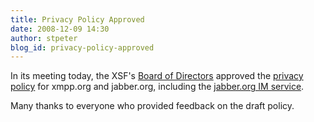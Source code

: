 ```yaml
---
title: Privacy Policy Approved
date: 2008-12-09 14:30
author: stpeter
blog_id: privacy-policy-approved
---
```


In its meeting today, the XSF's [Board of Directors](http://xmpp.org/xsf/board/) approved the [privacy policy](http://xmpp.org/xsf/privacy.shtml) for xmpp.org and jabber.org, including the [jabber.org IM service](http://www.jabber.org/web/Jabber.org).

Many thanks to everyone who provided feedback on the draft policy.
